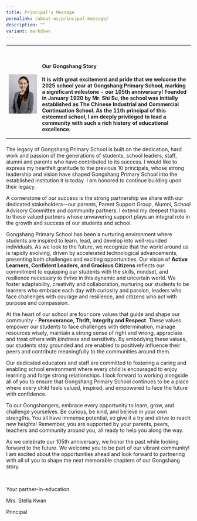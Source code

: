 ```yaml
---
title: Principal's Message
permalink: /about-us/principal-message/
description: ""
variant: markdown
---
```

<table style="minWidth: 50px">
<colgroup>
<col>
<col>
</colgroup>
<tbody>
<tr>
<th rowspan="2" colspan="1">
<p></p>
<div class="isomer-image-wrapper">
<img style="width: 100%" height="auto" width="100%" alt="" src="/images/2025 uploads/P_Mrs_Stella_Kwan.jpg">
</div>
</th>
<th rowspan="1" colspan="1">
<h4></h4>
</th>
</tr>
<tr>
<td rowspan="1" colspan="1">
<h4><strong>Our Gongshang Story</strong></h4>
<p><strong>It is with great excitement and pride that we welcome the 2025 school year at Gongshang Primary School, marking a significant milestone - our 105th anniversary! Founded in January 1920 by Mr. Shi Su, the school was initially established as The Chinese Industrial and Commercial Continuation School. As the 11th principal of this esteemed school, I am deeply privileged to lead a community with such a rich history of educational excellence.</strong>
</p>
</td>
</tr>
</tbody>
</table>
<h4></h4>
<p>The legacy of Gongshang Primary School is built on the dedication, hard
work and passion of the generations of students, school leaders, staff,
alumni and parents who have contributed to its success. I would like to
express my heartfelt gratitude to the previous 10 principals, whose strong
leadership and vision have shaped Gongshang Primary School into the established
institution it is today. I am honored to continue building upon their legacy.</p>
<p>A cornerstone of our success is the strong partnership we share with our
dedicated stakeholders—our parents, Parent Support Group, Alumni, School
Advisory Committee and community partners. I extend my deepest thanks to
these valued partners whose unwavering support plays an integral role in
the growth and success of our students and school.</p>
<p>Gongshang Primary School has been a nurturing environment where students
are inspired to learn, lead, and develop into well-rounded individuals.
As we look to the future, we recognize that the world around us is rapidly
evolving, driven by accelerated technological advancements, presenting
both challenges and exciting opportunities. Our vision of <strong>Active Learners, Confident Leaders, and Gracious Citizens</strong> reflects
our commitment to equipping our students with the skills, mindset, and
resilience necessary to thrive in this dynamic and uncertain world. We
foster adaptability, creativity and collaboration, nurturing our students
to be learners who embrace each day with curiosity and passion, leaders
who face challenges with courage and resilience, and citizens who act with
purpose and compassion.</p>
<p>At the heart of our school are four core values that guide and shape our
community - <strong>Perseverance, Thrift, Integrity and Respect</strong>.
These values empower our students to face challenges with determination,
manage resources wisely, maintain a strong sense of right and wrong, appreciate
and treat others with kindness and sensitivity. By embodying these values,
our students stay grounded and are enabled to positively influence their
peers and contribute meaningfully to the communities around them.</p>
<p>Our dedicated educators and staff are committed to fostering a caring
and enabling school environment where every child is encouraged to enjoy
learning and forge strong relationships. I look forward to working alongside
all of you to ensure that Gongshang Primary School continues to be a place
where every child feels valued, inspired, and empowered to face the future
with confidence.&nbsp;</p>
<p>To our Gongshangers, embrace every opportunity to learn, grow, and challenge
yourselves. Be curious, be kind, and believe in your own strengths. You
all have immense potential, so give it a try and strive to reach new heights!
Remember, you are supported by your parents, peers, teachers and community
around you, all ready to help you along the way.</p>
<p>As we celebrate our 105th anniversary, we honor the past while looking
forward to the future. We welcome you to be part of our vibrant community!
I am excited about the opportunities ahead and look forward to partnering
with all of you to shape the next memorable chapters of our Gongshang story.</p>
<p>&nbsp;</p>
<p>Your partner-in-education</p>
<p>Mrs. Stella Kwan</p>
<p>Principal</p>